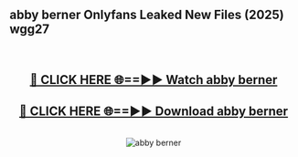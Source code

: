 <h2>abby berner Onlyfans Leaked New Files (2025) wgg27</h2>
<br>
<div align="center">
<h2><a href="https://mediafiles.top/abby_berner&ref=git" rel="nofollow">🔴 CLICK HERE 🌐==►► Watch abby berner</a></h2>
<h2><a href="https://mediafiles.top/abby_berner&ref=git" rel="nofollow">🔴 CLICK HERE 🌐==►► Download abby berner</a></h2>
<br>
<a href="https://mediafiles.top/abby_berner&ref=git" rel="nofollow" data-target="animated-image.originalLink"><img src="https://i.ibb.co.com/xMMVF88/686577567.gif" alt="abby berner" style="max-width: 100%; display: inline-block;" data-target="animated-image.originalImage"></a>
</div>
<br>
<br>